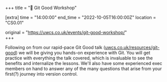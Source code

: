 +++
title = "💾 Git Good Workshop"

[extra]
time = "14:00:00"
end_time = "2022-10-05T16:00:00Z"
location = "CS0.01"

original = "https://uwcs.co.uk/events/git-good-workshop/"    
+++

Following on from our rapid-pace Git Good talk ([uwcs.co.uk/resources/git-good](https://uwcs.co.uk/resources/git-good/)) we will be giving you hands-on experience with Git. You will get practice with everything the talk covered, which is invaluable to see the benefits and internalize the lessons. We'll also have some experienced exec members on hand to answer any of the many questions that arise from your first(?) journey into version control.
